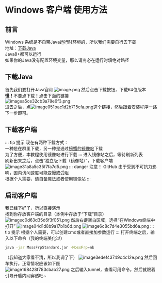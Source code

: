 # Windows 客户端 使用方法

## 前言
Windows 系统是不自带Java运行时环境的，所以我们需要自行去下载<br>
地址：[下载Java](http://java.com)<br>
Java8+都可以运行<br>
如果你的Java没有配置环境变量，那么请务必在运行时填绝对路径

## 下载Java
首先我们要打开Java官网
![image.png](https://crabpic.oss-cn-qingdao.aliyuncs.com/2022/01/19/image.png)
然后点击下载按钮，下载64位版本<br>
<strong>慢！</strong>不要点下载！点击下面的链接<br>
![imagea5ce32cb3a78e6f3.png](https://crabpic.oss-cn-qingdao.aliyuncs.com/2022/01/19/imagea5ce32cb3a78e6f3.png)<br>
进去之后，点![image051bac1d2b715cfa.png](https://crabpic.oss-cn-qingdao.aliyuncs.com/2022/01/19/image051bac1d2b715cfa.png)这个链接，然后跟着安装程序一路下一步即可。
## 下载客户端
::: tip 提示
现在有两种下载方式：<br>
一种是在群里下载，另一种是通过[螃蟹的镜像站](https://mossmirror.heycrab.xyz)下载<br>
为了方便，本教程使用镜像站进行下载
:::
进入镜像站之后，等待刷新列表<br>
刷新出来之后，点击“独立版下载（镜像站）”，下载客户端
![image31a8a5c35f7fa7d5.png](https://crabpic.oss-cn-qingdao.aliyuncs.com/2022/01/19/image31a8a5c35f7fa7d5.png)
::: danger 注意！
GitHub 由于受到不可抗力影响，国内访问速度可能变慢或受阻<br>
根据个人需要，请自备魔法或者使用镜像站
:::

## 启动客户端
我已经下好了，所以直接演示<br>
找到你存放客户端的目录（本例中存放于“下载”目录）<br>
![imagec0d63d35d6f3f051.png](https://crabpic.oss-cn-qingdao.aliyuncs.com/2022/01/19/imagec0d63d35d6f3f051.png)
然后右键空白区域，选择“在Windows终端中打开”
![image04d1d8b9a17b1b6d.png](https://crabpic.oss-cn-qingdao.aliyuncs.com/2022/01/19/image04d1d8b9a17b1b6d.png)
![image6c8c7d4e3055bd6a.png](https://crabpic.oss-cn-qingdao.aliyuncs.com/2022/01/19/image6c8c7d4e3055bd6a.png)
::: tip 提示
根据个人需要，可以创建cmd或者直接加参数运行
:::
打开终端之后，输入以下命令（我的终端美化过）
``` bash
java -jar MossFrpStandard.jar -MossFrp=nb
```
（我知道大家看不清，所以我调了下）
![image3edef43749c4c12e.png](https://crabpic.oss-cn-qingdao.aliyuncs.com/2022/01/19/image3edef43749c4c12e.png)
然后回车执行，正常情况应该如下图<br>
![image168428f783cbab27.png](https://crabpic.oss-cn-qingdao.aliyuncs.com/2022/01/19/image168428f783cbab27.png)
之后输入tunnel，查看可用命令，然后就跟着引导开启内网穿透吧~
